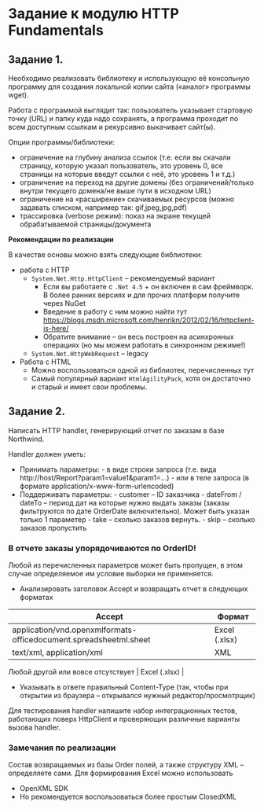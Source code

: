 # Задание к модулю HTTP Fundamentals

## Задание 1.

Необходимо реализовать библиотеку и использующую её консольную программу для создания локальной копии сайта («аналог» программы wget).

Работа с программой выглядит так: пользователь указывает стартовую точку (URL) и папку куда надо сохранять, а программа проходит по всем доступным ссылкам и рекурсивно выкачивает сайт(ы).

Опции программы/библиотеки:
   - ограничение на глубину анализа ссылок (т.е. если вы скачали страницу, которую указал пользователь, это уровень 0, все страницы на которые введут ссылки с неё, это уровень 1 и т.д.) 
   - ограничение на переход на другие домены (без ограничений/только внутри текущего домена/не выше пути в исходном URL)
   - ограничение на «расширение» скачиваемых ресурсов (можно задавать списком, например так: gif,jpeg,jpg,pdf)
   - трассировка (verbose режим): показ на экране текущей обрабатываемой страницы/документа

__Рекомендации по реализации__

В качестве основы можно взять следующие библиотеки:
   - работа с HTTP
      - `System.Net.Http.HttpClient` – рекомендуемый вариант
         - Если вы работаете с `.Net 4.5` + он включен в сам фреймворк. В более ранних версиях и для прочих платформ получите через NuGet
         - Введение в работу с ним можно найти тут https://blogs.msdn.microsoft.com/henrikn/2012/02/16/httpclient-is-here/ 
         - Обратите внимание – он весь построен на асинхронных операциях (но мы можем работать в синхронном режиме!)
      - `System.Net.HttpWebRequest` – legacy 
   - Работа с HTML
      - Можно воспользоваться одной из библиотек, перечисленных тут
      - Самый популярный вариант `HtmlAgilityPack`, хотя он достаточно и старый и имеет свои проблемы.

## Задание 2.
 
Написать HTTP handler, генерирующий отчет по заказам в базе Northwind.

Handler должен уметь:

   -	Принимать параметры: 
      -	в виде строки запроса (т.е. вида http://host/Report?param1=value1&param1=...)
      -	или в теле запроса (в формате application/x-www-form-urlencoded)
   -	Поддерживать параметры:
      -	customer – ID заказчика 
      - dateFrom / dateTo – период дат на которые нужно выдать заказы (заказы фильтруются по дате OrderDate включительно). Может быть указан только 1 параметер
      -	take – сколько заказов вернуть.
      -	skip – сколько заказов пропустить

### В отчете заказы упорядочиваются по OrderID!

Любой из перечисленных параметров может быть пропущен, в этом случае определяемое им условие выборки не применяется.

   -	Анализировать заголовок Accept и возвращать отчет в следующих форматах

Accept | Формат |
--- | --- |
application/vnd.openxmlformats-officedocument.spreadsheetml.sheet	| Excel (.xlsx) |
text/xml, application/xml	| XML |

Любой другой или вовсе отсутствует |	Excel (.xlsx) |

   -	Указывать в ответе правильный Content-Type (так, чтобы при открытии из браузера – открывался нужный редактор/просмотрщик)

Для тестирования handler напишите набор интеграционных тестов, работающих поверх HttpClient и проверяющих различные варианты вызова handler.

### Замечания по реализации

Состав возвращаемых из базы Order полей, а также структуру XML – определяете сами. 
Для формирования Excel можно использовать
   -	OpenXML SDK
   -	Но рекомендуется воспользоваться более простым ClosedXML
